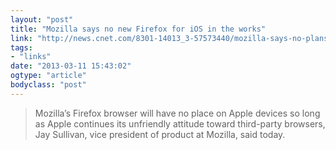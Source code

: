 ```yaml
---
layout: "post"
title: "Mozilla says no new Firefox for iOS in the works"
link: "http://news.cnet.com/8301-14013_3-57573440/mozilla-says-no-plans-to-return-to-ios/?utm_source=loopinsight.com&utm_medium=referral&utm_campaign=Feed%3A+loopinsight%2FKqJb+%28The+Loop%29"
tags: 
- "links"
date: "2013-03-11 15:43:02"
ogtype: "article"
bodyclass: "post"
---
```


> Mozilla’s Firefox browser will have no place on Apple devices so long as Apple continues its unfriendly attitude toward third-party browsers, Jay Sullivan, vice president of product at Mozilla, said today.